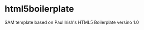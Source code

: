 html5boilerplate
================

SAM template based on Paul Irish's HTML5 Boilerplate versino 1.0
